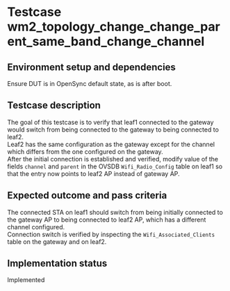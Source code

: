 # Testcase wm2_topology_change_change_parent_same_band_change_channel

## Environment setup and dependencies

Ensure DUT is in OpenSync default state, as is after boot.

## Testcase description

The goal of this testcase is to verify that leaf1 connected to the gateway would switch from being connected to the
gateway to being connected to leaf2.\
Leaf2 has the same configuration as the gateway except for the channel which
differs from the one configured on the gateway.\
After the initial connection is established and verified, modify value
of the fields `channel` and `parent` in the OVSDB `Wifi_Radio_Config` table on leaf1 so that the entry now points to
leaf2 AP instead of gateway AP.

## Expected outcome and pass criteria

The connected STA on leaf1 should switch from being initially connected to the gateway AP to being connected to leaf2
AP, which has a different channel configured.\
Connection switch is verified by inspecting the `Wifi_Associated_Clients`
table on the gateway and on leaf2.

## Implementation status

Implemented
